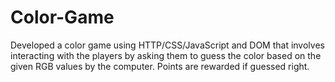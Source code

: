 # Color-Game
Developed a color game using HTTP/CSS/JavaScript and DOM that involves interacting with the players by asking them to guess the color based on the given RGB values by the computer. Points are rewarded if guessed right.
